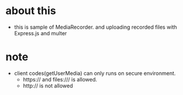 # about this
 - this is sample of MediaRecorder. and uploading recorded files with Express.js and multer

# note
 - client codes(getUserMedia) can only runs on secure environment. 
   - https:// and files:/// is allowed.
   - http:// is not allowed